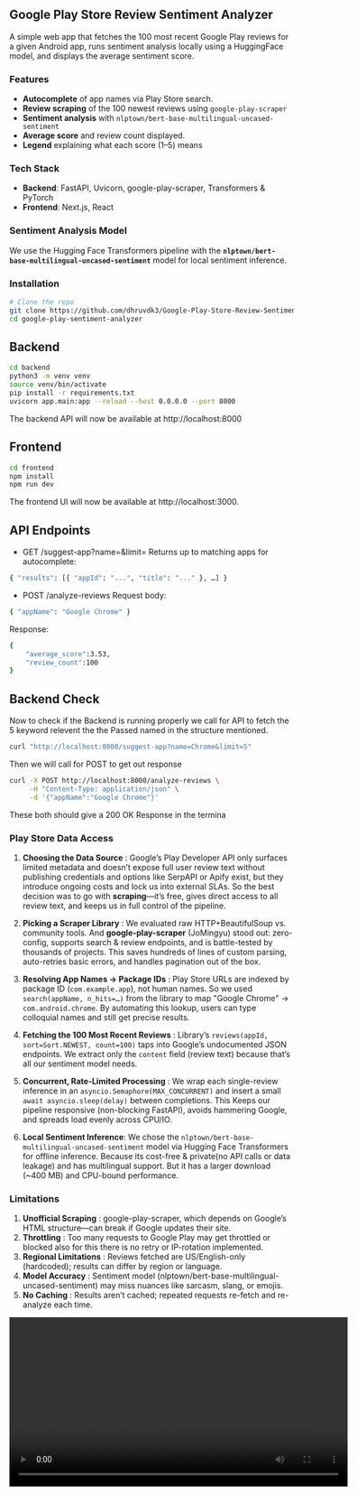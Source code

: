 ## Google Play Store Review Sentiment Analyzer

A simple web app that fetches the 100 most recent Google Play reviews for a given Android app, runs sentiment analysis locally using a HuggingFace model, and displays the average sentiment score.

### Features

- **Autocomplete** of app names via Play Store search.  
- **Review scraping** of the 100 newest reviews using `google-play-scraper`  
- **Sentiment analysis** with `nlptown/bert-base-multilingual-uncased-sentiment`
- **Average score** and review count displayed. 
- **Legend** explaining what each score (1–5) means

### Tech Stack

- **Backend**: FastAPI, Uvicorn, google-play-scraper, Transformers & PyTorch  
- **Frontend**: Next.js, React  

### Sentiment Analysis Model

We use the Hugging Face Transformers pipeline with the **`nlptown/bert-base-multilingual-uncased-sentiment`** model for local sentiment inference.


### Installation

```bash
# Clone the repo
git clone https://github.com/dhruvdk3/Google-Play-Store-Review-Sentiment-Analyzer.git
cd google-play-sentiment-analyzer
```

## Backend ##

```bash
cd backend
python3 -m venv venv
source venv/bin/activate
pip install -r requirements.txt
uvicorn app.main:app --reload --host 0.0.0.0 --port 8000
```
The backend API will now be available at http://localhost:8000


## Frontend ##
```bash
cd frontend
npm install
npm run dev
```
The frontend UI will now be available at http://localhost:3000.





## API Endpoints ##
- GET /suggest-app?name=<query>&limit=<num>
Returns up to <limit> matching apps for autocomplete:
```bash
{ "results": [{ "appId": "...", "title": "..." }, …] }
```

- POST /analyze-reviews
Request body:
```bash
{ "appName": "Google Chrome" }
```

Response:

```bash
{
    "average_score":3.53,
    "review_count":100
}
```



## Backend Check ##
Now to check if the Backend is running properly we call for API to fetch the 5 keyword relevent the the Passed named in the structure mentioned.
```bash
curl "http://localhost:8000/suggest-app?name=Chrome&limit=5"
```
Then we will call for POST to get out response
```bash
curl -X POST http://localhost:8000/analyze-reviews \
     -H "Content-Type: application/json" \
     -d '{"appName":"Google Chrome"}'
```
These both should give a 200 OK Response in the termina

### Play Store Data Access

1. __Choosing the Data Source__ : Google’s Play Developer API only surfaces limited metadata and doesn’t expose full user review text without publishing credentials and options like SerpAPI or Apify exist, but they introduce ongoing costs and lock us into external SLAs. So the best decision was to go with __scraping__—it’s free, gives direct access to all review text, and keeps us in full control of the pipeline.

2. __Picking a Scraper Library__ : We evaluated raw HTTP+BeautifulSoup vs. community tools. And __google-play-scraper__ (JoMingyu) stood out: zero-config, supports search & review endpoints, and is battle-tested by thousands of projects. This saves hundreds of lines of custom parsing, auto-retries basic errors, and handles pagination out of the box.

3. __Resolving App Names → Package IDs__ : Play Store URLs are indexed by package ID (`com.example.app`), not human names. So we used `search(appName, n_hits=…)` from the library to map "Google Chrome" → `com.android.chrome`. By automating this lookup, users can type colloquial names and still get precise results.

4. __Fetching the 100 Most Recent Reviews__ : Library’s `reviews(appId, sort=Sort.NEWEST, count=100)` taps into Google’s undocumented JSON endpoints. We extract only the `content` field (review text) because that’s all our sentiment model needs.  

5. __Concurrent, Rate-Limited Processing__  : We wrap each single-review inference in an `asyncio.Semaphore(MAX_CONCURRENT)` and insert a small `await asyncio.sleep(delay)` between completions. This Keeps our pipeline responsive (non-blocking FastAPI), avoids hammering Google, and spreads load evenly across CPU/IO.

6. __Local Sentiment Inference__: We chose the `nlptown/bert-base-multilingual-uncased-sentiment` model via Hugging Face Transformers for offline inference. Because its cost-free & private(no API calls or data leakage) and has multilingual support. But it has a larger download (~400 MB) and CPU-bound performance.



### Limitations

1. __Unofficial Scraping__ : google-play-scraper, which depends on Google’s HTML structure—can break if Google updates their site.
2. __Throttling__  : Too many requests to Google Play may get throttled or blocked also for this there is no retry or IP-rotation implemented.
3.	__Regional Limitations__ : Reviews fetched are US/English-only (hardcoded); results can differ by region or language.
4.	__Model Accuracy__ : Sentiment model (nlptown/bert-base-multilingual-uncased-sentiment) may miss nuances like sarcasm, slang, or emojis.
5.	__No Caching__ : Results aren’t cached; repeated requests re-fetch and re-analyze each time.


<video controls width="600">
  <source src="https://github.com/dhruvdk3/Google-Play-Store-Review-Sentiment-Analyzer/blob/main/Demo/Demo.mp4?raw=true" type="video/mp4">
</video>

